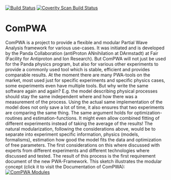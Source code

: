 [![Build Status](https://travis-ci.org/ComPWA/ComPWA.svg?branch=master)](https://travis-ci.org/ComPWA/ComPWA)
[![Coverity Scan Build Status](https://scan.coverity.com/projects/13697/badge.svg)](https://scan.coverity.com/projects/compwa-compwa)

ComPWA
======

ComPWA is a project to provide a flexible and modular Partial Wave Analysis framework for various use-cases. It was initiated and is developed by the Panda Collaboration (antiProton ANnihilation at DArmstadt) at Fair (Facility for Antiproton and Ion Research). But ComPWA will not just be used for the Panda physics program, but also for various other experiments to provide a commonly used tool which is stable, efficient and provides comparable results. At the moment there are many PWA-tools on the market, most used just for specific experiments and specific physics cases, some experiments even have multiple tools. But why write the same software again and again? E.g. the model describing physical processes should stay the same independent where and how there was a measurement of the process. Using the actual same implementation of the model does not only save a lot of time, it also ensures that two experiments are comparing the same thing. The same argument holds for optimization-routines and estimation-functions. It might even allow combined fitting of different experiments instead of taking the average of the results!
The natural modularization, following the considerations above, would be to separate into experiment specific information, physics (models, formalisms), estimation how good the model fits the data and optimization of free parameters. The first considerations on this where discussed with experts from different experiments and different technologies where discussed and tested. The result of this process is the first requirement document of the new PWA-Framework.
This sketch illustrates the modular concept (click it to visit the Documentation of ComPWA): 
[![ComPWA Modules](https://github.com/ComPWA/ComPWA/wiki/fw.png)](http://compwa.github.io/ComPWA/ "ComPWA Documentation")
